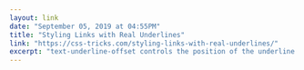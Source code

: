```yaml
---
layout: link 
date: "September 05, 2019 at 04:55PM"
title: "Styling Links with Real Underlines"
link: "https://css-tricks.com/styling-links-with-real-underlines/"
excerpt: "text-underline-offset controls the position of the underline. text-decoration-thickness controls the thickness of underlines, as well as overlines, and line-throughs. a { text-decoration: none; border-bottom: #EA215A 0.125em solid; } a { text-decoration-color: #EA215A; text-decoration-thickness: ."
---
```

